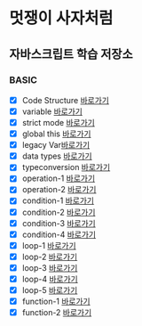 # 멋쟁이 사자처럼

## 자바스크립트 학습 저장소

### BASIC

- [x] Code Structure [바로가기](https://github.com/jio-ping/core-javascript/blob/01.core/client/chapter/core/01.codeStructure.js)
- [x] variable [바로가기](https://github.com/jio-ping/core-javascript/blob/01.core/client/chapter/core/02.variables.js)
- [x] strict mode [바로가기](https://github.com/jio-ping/core-javascript/blob/01.core/client/chapter/core/03.strictmode.js)
- [x] global this [바로가기](https://github.com/jio-ping/core-javascript/blob/01.core/client/chapter/core/04.globalThis.js)
- [x] legacy Var[바로가기](https://github.com/jio-ping/core-javascript/blob/01.core/client/chapter/core/05.legacyVar.js)
- [x] data types [바로가기](https://github.com/jio-ping/core-javascript/blob/01.core/client/chapter/core/06.dataTypes.js)
- [x] typeconversion [바로가기](https://github.com/jio-ping/core-javascript/blob/01.core/client/chapter/core/07.typeConversion.js)
- [x] operation-1 [바로가기](https://github.com/jio-ping/core-javascript/blob/01.core/client/chapter/core/08-1.operation.js)
- [x] operation-2 [바로가기](https://github.com/jio-ping/core-javascript/blob/01.core/client/chapter/core/08-2.operation.js)
- [x] condition-1 [바로가기](https://github.com/jio-ping/core-javascript/blob/01.core/client/chapter/core/09-1.condition.js)
- [x] condition-2 [바로가기](https://github.com/jio-ping/core-javascript/blob/01.core/client/chapter/core/09-2.condition.js)
- [x] condition-3 [바로가기](https://github.com/jio-ping/core-javascript/blob/01.core/client/chapter/core/09-3.condition.js)
- [x] condition-4 [바로가기](https://github.com/jio-ping/core-javascript/blob/01.core/client/chapter/core/09-4.condition.js)
- [x] loop-1 [바로가기](https://github.com/jio-ping/core-javascript/blob/01.core/client/chapter/core/10-1.loop.js)
- [x] loop-2 [바로가기](https://github.com/jio-ping/core-javascript/blob/01.core/client/chapter/core/10-1.loop.js)
- [x] loop-3 [바로가기](https://github.com/jio-ping/core-javascript/blob/01.core/client/chapter/core/10-3.loop.js)
- [x] loop-4 [바로가기](https://github.com/jio-ping/core-javascript/blob/01.core/client/chapter/core/10-4.loop.js)
- [x] loop-5 [바로가기](https://github.com/jio-ping/core-javascript/blob/01.core/client/chapter/core/10-5.loop.js)
- [x] function-1 [바로가기](https://github.com/jio-ping/core-javascript/blob/01.core/client/chapter/core/11-1.function.js)
- [x] function-2 [바로가기](https://github.com/jio-ping/core-javascript/blob/01.core/client/chapter/core/11-2.function.js)
